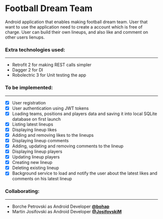 # Football Dream Team

Android application that enables making football dream team. User that want to use the application need to create a account which is free of charge. User can build their own lineups, and also like and comment on other users lienups.

### Extra technologies used:
---
* Retrofit 2 for making REST calls simpler
* Dagger 2 for DI
* Robolectric 3 for Unit testing the app

### To be implemented:
---
- [x] User registration
- [x] User authentication using JWT tokens
- [x] Loading teams, positions and players data and saving it into local SQLite database on first launch
- [x] Listing latest lineups
- [x] Displaying lineup likes
- [x] Adding and removing likes to the lineups
- [x] Displaying lineup comments
- [x] Adding, updating and removing comments to the lineup
- [x] Displaying lineup players
- [x] Updating lineup players
- [x] Creating new lineup
- [x] Deleting existing lineup
- [x] Background service to load and notify the user about the latest likes and comments on his latest lineup

### Collaborating:
---
- Borche Petrovski as Android Developer [**@bohap**](https://github.com/bohap)
- Martin Josifovski as Android Developer [**@JosifovskiM**](https://github.com/JosifovskiM)